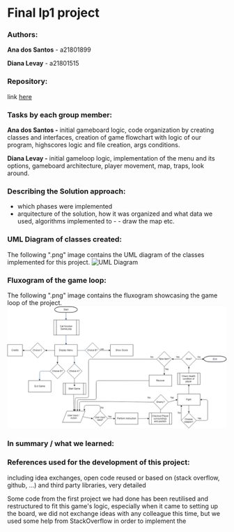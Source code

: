# Final lp1 project

### Authors:
**Ana dos Santos** - a21801899

**Diana Levay** - a21801515

### Repository:
link [here](https://github.com/nanilevay/projeto_lp1_segunda_epoca)

### Tasks by each group member:

**Ana dos Santos -** initial gameboard logic, code organization by creating classes and interfaces, creation of game flowchart with logic of our program, highscores logic and file creation, args conditions.

**Diana Levay -** initial gameloop logic, implementation of the menu and its options, gameboard architecture, player movement, map, traps, look around.

### Describing the Solution approach:
- which phases were implemented
- arquitecture of the solution, how it was organized and what data we used, algorithms implemented to - - draw the map etc.

### UML Diagram of classes created:
The following ".png" image contains the UML diagram of the classes implemented for this project.
![UML Diagram](URL)

### Fluxogram of the game loop:
The following ".png" image contains the fluxogram showcasing the game loop of the project.
![Fluxogram](LP1_EP2_FlowChart.png)

### In summary / what we learned:

### References used for the development of this project:
including idea exchanges, open code reused or based on (stack overflow, github, ...) and third party libraries, very detailed

Some code from the first project we had done has been reutilised and restructured to fit this game's logic, especially when it came to setting up the board, we did not exchange ideas with any colleague this time, but we used some help from StackOverflow in order to implement the







